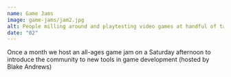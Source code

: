 ```yaml
---
name: Game Jams
image: game-jams/jam2.jpg
alt: People milling around and playtesting video games at handful of tables in the middle of an arcade.
date: "02"
---
```


<aside>
Once a month we host an all-ages game jam on a Saturday afternoon to introduce the community to new tools in game development (hosted by Blake Andrews)
</aside>